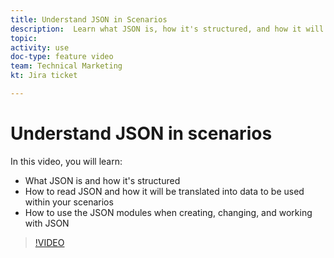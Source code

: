 ```yaml
---
title: Understand JSON in Scenarios
description:  Learn what JSON is, how it's structured, and how it will be translated into data to be used within your scenarios in [!DNL Adobe Workfront Fusion].
topic: 
activity: use
doc-type: feature video
team: Technical Marketing
kt: Jira ticket 

---
```

# Understand JSON in scenarios

In this video, you will learn:

* What JSON is and how it's structured
* How to read JSON and how it will be translated into data to be used within your scenarios
* How to use the JSON modules when creating, changing, and working with JSON

>[!VIDEO](https://video.tv.adobe.com/v/335300/?quality=12)
